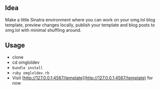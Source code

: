 ## Idea

Make a little Sinatra environment where you can work on your omg.lol blog template, preview changes locally, publish your template and blog posts to omg.lol with minimal shuffling around. 


## Usage

- clone
- cd omgloldev
- `bundle install`
- `ruby omgloldev.rb`
- Visit [http://127.0.0.1:4567/template](http://127.0.0.1:4567/template) for now
